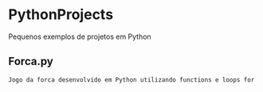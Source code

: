 # PythonProjects
Pequenos exemplos de projetos em Python

## Forca.py
	Jogo da forca desenvolvido em Python utilizando functions e loops for

